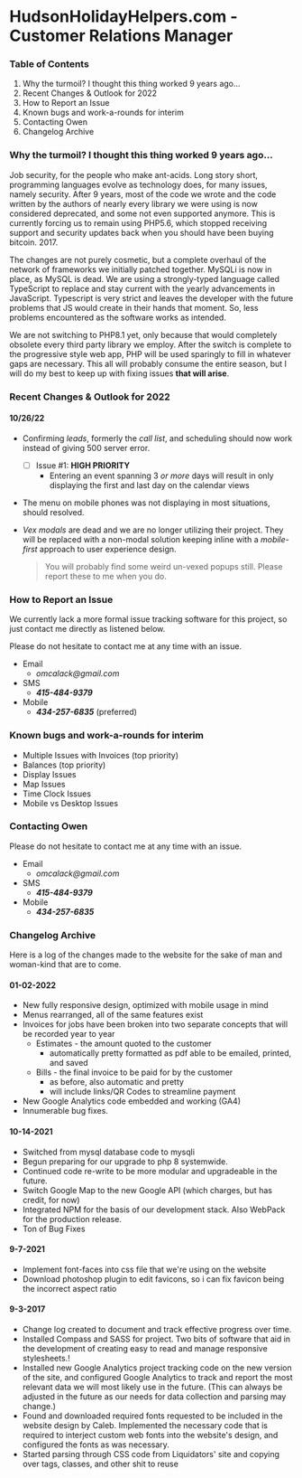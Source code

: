 # HudsonHolidayHelpers.com - Customer Relations Manager

### Table of Contents

1) Why the turmoil? I thought this thing worked 9 years ago...
2) Recent Changes & Outlook for 2022
3) How to Report an Issue
4) Known bugs and work-a-rounds for interim
5) Contacting Owen
6) Changelog Archive


### Why the turmoil? I thought this thing worked 9 years ago...

Job security, for the people who make ant-acids. Long story short, programming languages evolve as technology does, for many issues, namely security. After 9 years, most of the code we wrote and the code written by the authors of nearly every library we were using is now considered deprecated, and some not even supported anymore. This is currently forcing us to remain using PHP5.6, which stopped receiving support and security updates  back when you should have been buying bitcoin. 2017.

The changes are not purely cosmetic, but a complete overhaul of the network of frameworks we initially patched together. MySQLi is now in place, as MySQL is dead. We are using a strongly-typed language called TypeScript to replace and stay current with the yearly advancements in JavaScript. Typescript is very strict and leaves the developer with the future problems that JS would create in their hands that moment. So, less problems encountered as the software works as intended.

We are not switching to PHP8.1 yet, only because that would completely obsolete every third party library we employ. After the switch is complete to the progressive style web app, PHP will be used sparingly to fill in whatever gaps are necessary. This all will probably consume the entire season, but I will do my best to keep up with fixing issues **that will arise**.



### Recent Changes & Outlook for 2022

#### 10/26/22

- Confirming _leads_, formerly the _call list_, and scheduling should now work instead of giving 500 server error.
  - [ ] Issue #1: **HIGH PRIORITY**
    - Entering an event spanning 3 _or more_ days will result in only displaying the first and last day on the calendar views
- The menu on mobile phones was not displaying in most situations, should resolved.
- _Vex modals_ are dead and we are no longer utilizing their project. They will be replaced with a non-modal solution keeping inline with a _mobile-first_ approach to user experience design.

  >You will probably find some weird un-vexed popups still. Please report these to me when you do.

### How to Report an Issue

We currently lack a more formal issue tracking software for this project, so just contact me directly as listened below.

Please do not hesitate to contact me at any time with an issue.

- Email
  - _omcalack@gmail.com_
- SMS
  - _**415-484-9379**_
- Mobile
  - **_434-257-6835_** (preferred)

### Known bugs and work-a-rounds for interim

  - Multiple Issues with Invoices (top priority)
  - Balances (top priority)
  - Display Issues
  - Map Issues
  - Time Clock Issues
  - Mobile vs Desktop Issues

### Contacting Owen

Please do not hesitate to contact me at any time  with an issue.

   - Email
     - _omcalack@gmail.com_  
   - SMS
     - _**415-484-9379**_
   - Mobile
     - **_434-257-6835_**

### Changelog Archive

Here is a log of the changes made to the website for the sake of man and woman-kind that are to come.

#### 01-02-2022

- New fully responsive design, optimized with mobile usage in mind
- Menus rearranged, all of the same features exist
- Invoices for jobs have been broken into two separate concepts that will be recorded year to year
  - Estimates - the amount quoted to the customer
    - automatically pretty formatted as pdf able to be emailed, printed, and saved
  - Bills - the final invoice to be paid for by the customer
    - as before, also automatic and pretty
    - will include links/QR Codes to streamline  payment
- New Google Analytics code embedded and working (GA4)
- Innumerable bug fixes.

#### 10-14-2021

- Switched from mysql database code to mysqli
- Begun preparing for our upgrade to php 8 systemwide.
- Continued code re-write to be more modular and upgradeable in the future.
- Switch Google Map to the new Google API (which charges, but has credit, for now)
- Integrated NPM for the basis of our development stack. Also WebPack for the production release.
- Ton of Bug Fixes

#### 9-7-2021

- Implement font-faces into css file that we're using on the website
- Download photoshop plugin to edit favicons, so i can fix favicon being the incorrect aspect ratio

####  9-3-2017

- Change log created to document and track effective progress over time.
- Installed Compass and SASS for project. Two bits of software that aid in the development of creating easy to read
and manage responsive stylesheets.!
- Installed new Google Analytics project tracking code on the new version of the site, and configured
Google Analytics to track and report the most relevant data we will most likely use in the future. (This can always be
adjusted in the future as our needs for data collection and parsing may change.)
- Found and downloaded required fonts requested to be included in the website design by Caleb. Implemented the necessary
code that is required to interject custom web fonts into the website's design, and configured the fonts as was
necessary.
- Started parsing through CSS code from Liquidators' site and copying over tags, classes, and other shit to reuse
